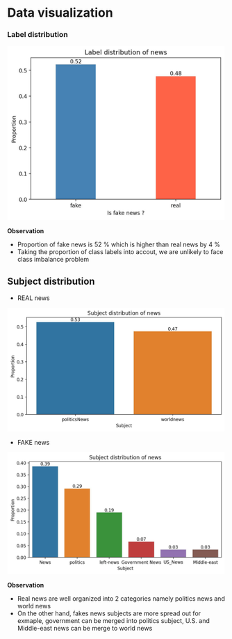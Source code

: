 # Data visualization

### Label distribution
<img width=500 src="https://github.com/ppkgtmm/fake-news-detection/raw/main/visualization/outputs/label_distribution.jpg" />

**Observation**
- Proportion of fake news is 52 % which is higher than real news by 4 %
- Taking the proportion of class labels into accout, we are unlikely to face class imbalance problem

## Subject distribution
- REAL news
<img width=500 src="https://github.com/ppkgtmm/fake-news-detection/raw/main/visualization/outputs/real_subject_distribution.jpg" />

- FAKE news
<img width=500 src="https://github.com/ppkgtmm/fake-news-detection/raw/main/visualization/outputs/fake_subject_distribution.jpg" />

**Observation**
- Real news are well organized into 2 categories namely politics news and world news
- On the other hand, fakes news subjects are more spread out for exmaple, government can be merged into politics subject, U.S. and Middle-east news 
can be merge to world news
